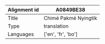|Alignment id | A0849BE38
| --- | --- 
|Title | Chimé Pakmé Nyingtik 
|Type | translation
|Languages | ['en', 'fr', 'bo']